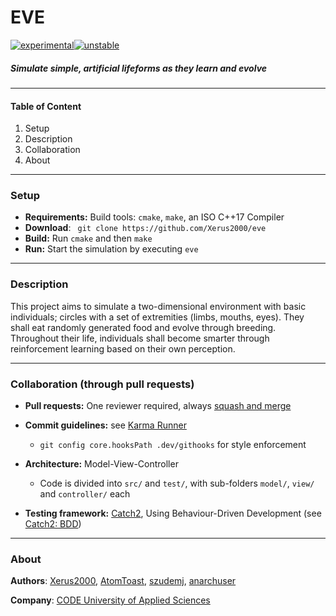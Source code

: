 
# EVE

[![experimental](http://badges.github.io/stability-badges/dist/experimental.svg)](http://github.com/badges/stability-badges)[![unstable](http://badges.github.io/stability-badges/dist/unstable.svg)](http://github.com/badges/stability-badges)

##### Simulate simple, artificial lifeforms as they learn and evolve

----

#### Table of Content

1. Setup
2. Description
3. Collaboration
4. About

----

### Setup

* **Requirements:** Build tools: `cmake`, `make`, an ISO C++17 Compiler
* **Download**: ``` git clone https://github.com/Xerus2000/eve```
* **Build:** Run `cmake` and then `make`
* **Run:** Start the simulation by executing `eve`

----

### Description

This project aims to simulate a two-dimensional environment with basic individuals; circles with a set of extremities (limbs, mouths, eyes). They shall eat randomly generated food and evolve through breeding. Throughout their life, individuals shall become smarter through reinforcement learning based on their own perception.

----

### Collaboration (through pull requests)

* **Pull requests:** One reviewer required, always [squash and merge](https://help.github.com/en/github/collaborating-with-issues-and-pull-requests/about-pull-request-merges#squash-and-merge-your-pull-request-commits)

* **Commit guidelines:** see [Karma Runner](http://karma-runner.github.io/4.0/dev/git-commit-msg.html)
  * `git config core.hooksPath .dev/githooks` for style enforcement
* **Architecture:** Model-View-Controller
  * Code is divided into `src/` and `test/`, with sub-folders `model/`, `view/` and `controller/` each

* **Testing framework:** [Catch2](https://github.com/catchorg/Catch2), Using Behaviour-Driven Development (see [Catch2: BDD](https://github.com/catchorg/Catch2/blob/master/docs/tutorial.md#bdd-style))

----

### About

**Authors**: [Xerus2000](https://github.com/Xerus2000), [AtomToast](https://github.com/AtomToast), [szudemj](https://github.com/szudemj), [anarchuser](https://github.com/anarchuser)

**Company**: [CODE University of Applied Sciences](https://code.berlin/en/)